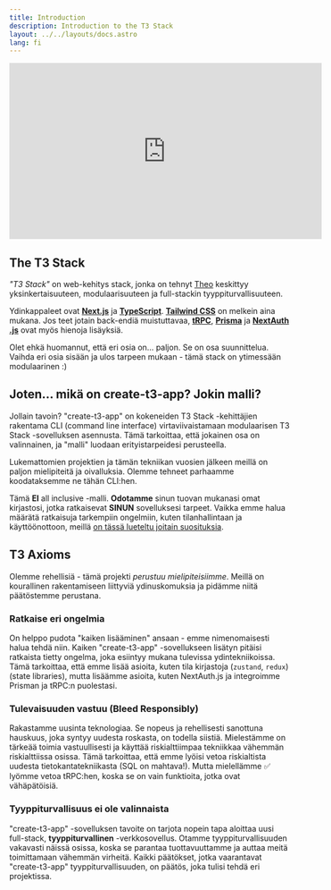 ```yaml
---
title: Introduction
description: Introduction to the T3 Stack
layout: ../../layouts/docs.astro
lang: fi
---
```


<div class="embed">
<iframe width="560" height="315" src="https://www.youtube.com/embed/PbjHxIuHduU" title="The best stack for your next project" frameborder="0" allow="accelerometer; autoplay; clipboard-write; encrypted-media; gyroscope; picture-in-picture" allowfullscreen></iframe>
</div>

## The T3 Stack

_"T3 Stack"_ on web-kehitys stack, jonka on tehnyt [Theo](https://twitter.com/t3dotgg) keskittyy yksinkertaisuuteen, modulaarisuuteen ja full-stackin tyyppiturvallisuuteen.

Ydinkappaleet ovat [**Next.js**](https://nextjs.org/) ja [**TypeScript**](https://typescriptlang.org/). [**Tailwind CSS**](https://tailwindcss.com/) on melkein aina mukana. Jos teet jotain back-endiä muistuttavaa, [**tRPC**](https://trpc.io/), [**Prisma**](https://prisma.io/) ja [**NextAuth .js**](https://next-auth.js.org/) ovat myös hienoja lisäyksiä.

Olet ehkä huomannut, että eri osia on… paljon. Se on osa suunnittelua. Vaihda eri osia sisään ja ulos tarpeen mukaan - tämä stack on ytimessään modulaarinen :)

## Joten... mikä on create-t3-app? Jokin malli?

Jollain tavoin? "create-t3-app" on kokeneiden T3 Stack -kehittäjien rakentama CLI (command line interface) virtaviivaistamaan modulaarisen T3 Stack -sovelluksen asennusta. Tämä tarkoittaa, että jokainen osa on valinnainen, ja "malli" luodaan erityistarpeidesi perusteella.

Lukemattomien projektien ja tämän tekniikan vuosien jälkeen meillä on paljon mielipiteitä ja oivalluksia. Olemme tehneet parhaamme koodataksemme ne tähän CLI:hen.

Tämä **EI** all inclusive -malli. **Odotamme** sinun tuovan mukanasi omat kirjastosi, jotka ratkaisevat **SINUN** sovelluksesi tarpeet. Vaikka emme halua määrätä ratkaisuja tarkempiin ongelmiin, kuten tilanhallintaan ja käyttöönottoon, meillä [on tässä lueteltu joitain suosituksia](/en/other-recs).

## T3 Axioms

Olemme rehellisiä - tämä projekti _perustuu mielipiteisiimme_. Meillä on kourallinen rakentamiseen liittyviä ydinuskomuksia ja pidämme niitä päätöstemme perustana.

### Ratkaise eri ongelmia

On helppo pudota "kaiken lisääminen" ansaan - emme nimenomaisesti halua tehdä niin. Kaiken "create-t3-app" -sovellukseen lisätyn pitäisi ratkaista tietty ongelma, joka esiintyy mukana tulevissa ydintekniikoissa. Tämä tarkoittaa, että emme lisää asioita, kuten tila kirjastoja (`zustand`, `redux`) (state libraries), mutta lisäämme asioita, kuten NextAuth.js ja integroimme Prisman ja tRPC:n puolestasi.

### Tulevaisuuden vastuu (Bleed Responsibly)

Rakastamme uusinta teknologiaa. Se nopeus ja rehellisesti sanottuna hauskuus, joka syntyy uudesta roskasta, on todella siistiä. Mielestämme on tärkeää toimia vastuullisesti ja käyttää riskialttiimpaa tekniikkaa vähemmän riskialttiissa osissa. Tämä tarkoittaa, että emme lyöisi vetoa riskialtista uudesta tietokantatekniikasta (SQL on mahtava!). Mutta mielellämme ✅ lyömme vetoa tRPC:hen, koska se on vain funktioita, jotka ovat vähäpätöisiä.

### Tyyppiturvallisuus ei ole valinnaista

"create-t3-app" -sovelluksen tavoite on tarjota nopein tapa aloittaa uusi full-stack, **tyyppiturvallinen** -verkkosovellus. Otamme tyyppiturvallisuuden vakavasti näissä osissa, koska se parantaa tuottavuuttamme ja auttaa meitä toimittamaan vähemmän virheitä. Kaikki päätökset, jotka vaarantavat "create-t3-app" tyyppiturvallisuuden, on päätös, joka tulisi tehdä eri projektissa.

